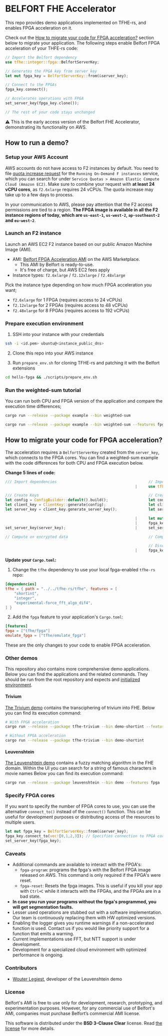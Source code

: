 # BELFORT FHE Accelerator

This repo provides demo applications implemented on TFHE-rs, and enables FPGA acceleration on it.

Check out the [How to migrate your code for FPGA acceleration?](#how-to-migrate-your-code-for-fpga-acceleration) section below to migrate your application. The following steps enable Belfort FPGA acceleration of your THFE-rs code:

```Rust
// Import the Belfort dependency
use tfhe::integer::fpga::BelfortServerKey;

// Generates the FPGA key from server_key
let mut fpga_key = BelfortServerKey::from(&server_key);

// Connect to the FPGAs
fpga_key.connect();

// Accelerates operations with FPGA
set_server_key(fpga_key.clone());

// The rest of your code stays unchanged
```

:warning: This is the early access version of the Belfort FHE Accelerator, demonstrating its functionality on AWS.

## How to run a demo?

### Setup your AWS Account

AWS accounts do not have access to F2 instances by default. You need to file [quota increase request](https://aws.amazon.com/getting-started/hands-on/request-service-quota-increase/) for the `Running On-Demand F instances` service, which you can search for under `Service Quotas > Amazon Elastic Compute Cloud (Amazon EC2)`. Make sure to combine your request with **at least 24 vCPU cores**, as `f2.6xlarge` requires 24 vCPUs. The quota increase may take up to a few days to process.

In your communication to AWS, please pay attention that the F2 access permissions are tied to a region. **The FPGA image is available in all the F2 instance regions of today, which are `us-east-1`, `us-west-2`, `ap-southeast-2` and `eu-west-2`**.

### Launch an F2 instance

Launch an AWS EC2 F2 instance based on our public Amazon Machine Image (AMI).

- AMI: [Belfort FPGA Acceleration AMI](https://aws.amazon.com/marketplace/pp/prodview-imfiyzy7svjgu) on the AWS Marketplace.
  - This AMI by Belfort is ready-to-use.
  - It's free of charge, but AWS EC2 fees apply
- Instance types: `f2.6xlarge` / `f2.12xlarge` / `f2.48xlarge`

Pick the instance type depending on how much FPGA acceleration you want;
  - `f2.6xlarge` for 1 FPGA (requires access to 24 vCPUs)
  - `f2.12xlarge` for 2 FPGAs (requires access to 48 vCPUs)
  - `f2.48xlarge` for 8 FPGAs (requires access to 192 vCPUs)

### Prepare execution environment

1. SSH into your instance with your credentials

```bash
ssh -i <id.pem> ubuntu@<instance_public_dns>
```

2. Clone this repo into your AWS instance

3. Run `prepare_env.sh` for cloning TFHE-rs and patching it with the Belfort extensions

```bash
cd hello-fpga && ./scripts/prepare_env.sh
```

### Run the weighted-sum tutorial

You can run both CPU and FPGA version of the application and compare the execution time differences;

```bash
cargo run --release --package example --bin weighted-sum
```

```bash
cargo run --release --package example --bin weighted-sum --features fpga
```

## How to migrate your code for FPGA acceleration?

The acceleration requires a `BelfortServerKey` created from the `server_key`, which connects to the FPGA cores. You can find a weighted-sum example with the code differences for both CPU and FPGA execution below.

**Change 5 lines of code:**

```Rust
/// Import dependencies                                         // Import dependencies
                                                          |     use tfhe::integer::fpga::BelfortServerKey;

/// Create Keys                                                 // Create Keys
let config = ConfigBuilder::default().build();                  let config = ConfigBuilder::default().build();
let client_key = ClientKey::generate(config);                   let client_key = ClientKey::generate(config);
let server_key = client_key.generate_server_key();              let server_key = client_key.generate_server_key();

                                                          |     let mut fpga_key = BelfortServerKey::from(&server_key);
                                                          |     fpga_key.connect();
set_server_key(server_key);                               |     set_server_key(fpga_key.clone());

// Compute on encrypted data                                    // Compute on encrypted data

                                                                // Disconnect from FPGA
                                                          |     fpga_key.disconnect();
```

**Update your `Cargo.toml`:**

1. Change the `tfhe` dependency to use your local fpga-enabled `tfhe-rs` repo:

```toml
[dependencies]
tfhe = { path = "../../tfhe-rs/tfhe", features = [
    "shortint",
    "integer",
    "experimental-force_fft_algo_dif4",
] }
```

2. Add the `fpga` feature to your application's `Cargo.toml`:

```toml
[features]
fpga = ["tfhe/fpga"]
emulate_fpga = ["tfhe/emulate_fpga"]
```

These are the only changes to your code to enable FPGA acceleration.

### Other demos

This repository also contains more comprehensive demo applications. Below you can find the applications and the related commands. They should be run from the root repository and expects and [initialized environment](#prepare-execution-environment).

#### Trivium

[The Trivium demo](/demos/trivium/README.md) contains the transciphering of trivium into FHE. Below you can find its execution command:

```bash
# With FPGA acceleration
cargo run --release --package tfhe-trivium --bin demo-shortint --features fpga

# Without FPGA acceleration
cargo run --release --package tfhe-trivium --bin demo-shortint
```

#### Leuvenshtein

[The Leuvenshtein demo](/demos/leuvenshtein/README.md) contains a fuzzy matching algorithm in the FHE domain. Within the UI you can search for a string of famous characters in movie names Below you can find its execution command:

```bash
cargo run --release --package leuvenshtein --bin demo --features fpga
```

### Specify FPGA cores

If you want to specify the number of FPGA cores to use, you can use the alternative `connect_to()` instead of the `connect()` function.
This can be useful for development purposes or distributing access of the resources to multiple users.

```Rust
let mut fpga_key = BelfortServerKey::from(&server_key);
fpga_key.connect_to(vec![0,1,2,3]); // Specifies connection to FPGA cores with indices 0,1,2 and 3
set_server_key(fpga_key);
```

### Caveats

- Additional commands are available to interact with the FPGA's:
  - `fpga-program`: programs the fpga's with the Belfort FPGA image released on AWS.
                    This command is only required if the FPGA's were reset.
  - `fpga-reset`:   Resets the fpga images. This is useful if you kill your app with `Ctrl+C` while it interacts with the FPGAs,
                    and the FPGAs are in a bad state.
- **In case you run your programs without the fpga's programmed, you will get segmentation faults.**
- Lesser used operations are stubbed out with a software implementation. Our team is continuously replacing them with HW optimized versions.
- Enabling the logger gives you runtime warnings if a non-accelerated function is used. Contact us if you would like priority support for a function that emits a warning.
- Current implementations use FFT, but NTT support is under development.
- Development for a specialized cloud environment with optimized performance is ongoing.

### Contributors

- [Wouter Legiest](https://github.com/wouterlegiest), developer of the Leuvenshtein demo


### License

Belfort's AMI is free to use only for development, research, prototyping, and experimentation purposes. However, for any commercial use of Belfort's AMI, companies must purchase Belfort’s commercial AMI license.

This software is distributed under the **BSD 3-Clause Clear** license. Read [the license](LICENSE) for more details.
